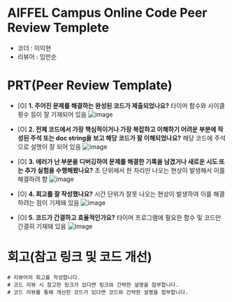 # AIFFEL Campus Online Code Peer Review Templete
- 코더 : 이익현
- 리뷰어 : 임만순

# PRT(Peer Review Template)
- [O]  **1. 주어진 문제를 해결하는 완성된 코드가 제출되었나요?**
타이머 함수와 사이클 횟수 등이 잘 기재되어 있음
![image](https://github.com/user-attachments/assets/a8cc3d77-3a4e-428c-8309-62003dd2d006)

- [O]  **2. 전체 코드에서 가장 핵심적이거나 가장 복잡하고 이해하기 어려운 부분에 작성된 
주석 또는 doc string을 보고 해당 코드가 잘 이해되었나요?**
해당 코드에 주석으로 설명이 잘 되어 있음
![image](https://github.com/user-attachments/assets/551bb969-72f7-4852-ace7-f9ee32312d63)

- [O]  **3. 에러가 난 부분을 디버깅하여 문제를 해결한 기록을 남겼거나
새로운 시도 또는 추가 실험을 수행해봤나요?**
초 단위에서 한 자리만 나오는 현상이 발생해서 이를 해결하려 함
![image](https://github.com/user-attachments/assets/720c9626-fb63-48cb-9dd8-fea59dfd339d)
        
- [O]  **4. 회고를 잘 작성했나요?**
시간 단위가 잘못 나오는 현상이 발생하여 이를 해결하려는 점이 기재돼 있음
![image](https://github.com/user-attachments/assets/720c9626-fb63-48cb-9dd8-fea59dfd339d)

- [O]  **5. 코드가 간결하고 효율적인가요?**
타이머 프로그램에 필요한 함수 및 코드만 간결히 기재돼 있음
![image](https://github.com/user-attachments/assets/5cb22a70-32b7-49be-b509-b9c2f05156ed)

# 회고(참고 링크 및 코드 개선)
```
# 리뷰어의 회고를 작성합니다.
# 코드 리뷰 시 참고한 링크가 있다면 링크와 간략한 설명을 첨부합니다.
# 코드 리뷰를 통해 개선한 코드가 있다면 코드와 간략한 설명을 첨부합니다.
```
